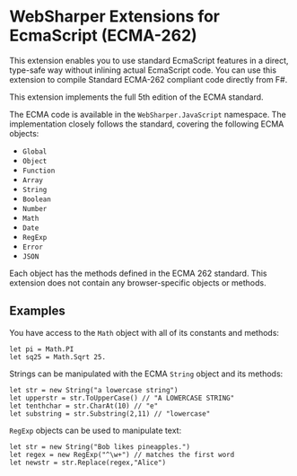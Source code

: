 # WebSharper Extensions for EcmaScript (ECMA-262)

This extension enables you to use standard EcmaScript features in a
direct, type-safe way without inlining actual EcmaScript code. You can
use this extension to compile Standard ECMA-262 compliant code
directly from F#.

This extension implements the full 5th edition of the ECMA standard.

The ECMA code is available in the
`WebSharper.JavaScript` namespace.  The implementation
closely follows the standard, covering the following ECMA objects:

* `Global`
* `Object`
* `Function`
* `Array`
* `String`
* `Boolean`
* `Number`
* `Math`
* `Date`
* `RegExp`
* `Error`
* `JSON`

Each object has the methods defined in the ECMA 262 standard.  This
extension does not contain any browser-specific objects or methods.

## Examples

You have access to the `Math` object with all of its constants and
methods:

    let pi = Math.PI
    let sq25 = Math.Sqrt 25.

Strings can be manipulated with the ECMA `String` object and its
methods:

    let str = new String("a lowercase string")
    let upperstr = str.ToUpperCase() // "A LOWERCASE STRING"
    let tenthchar = str.CharAt(10) // "e"
    let substring = str.Substring(2,11) // "lowercase"

`RegExp` objects can be used to manipulate text:

    let str = new String("Bob likes pineapples.")
    let regex = new RegExp("^\w+") // matches the first word
    let newstr = str.Replace(regex,"Alice")
